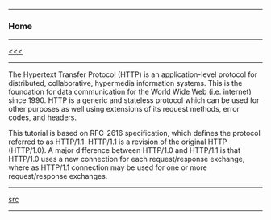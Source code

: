 
---

### Home

---

[<<<]()

---

The Hypertext Transfer Protocol (HTTP) is an application-level protocol for distributed, collaborative, 
hypermedia information systems. This is the foundation for data communication for the World Wide Web (i.e. internet) since 1990. 
HTTP is a generic and stateless protocol which can be used for other purposes as well using extensions of its request methods, 
error codes, and headers.

This tutorial is based on RFC-2616 specification, which defines the protocol referred to as HTTP/1.1. HTTP/1.1 is a revision 
of the original HTTP (HTTP/1.0). A major difference between HTTP/1.0 and HTTP/1.1 is that HTTP/1.0 uses a new connection 
for each request/response exchange, where as HTTP/1.1 connection may be used for one or more request/response exchanges.

---

[src](https://www.tutorialspoint.com/http/index.htm)

---
